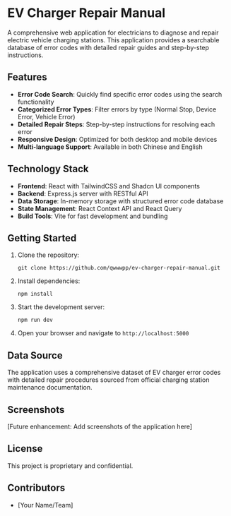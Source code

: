 # EV Charger Repair Manual

A comprehensive web application for electricians to diagnose and repair electric vehicle charging stations. This application provides a searchable database of error codes with detailed repair guides and step-by-step instructions.

## Features

- **Error Code Search**: Quickly find specific error codes using the search functionality
- **Categorized Error Types**: Filter errors by type (Normal Stop, Device Error, Vehicle Error)
- **Detailed Repair Steps**: Step-by-step instructions for resolving each error
- **Responsive Design**: Optimized for both desktop and mobile devices
- **Multi-language Support**: Available in both Chinese and English

## Technology Stack

- **Frontend**: React with TailwindCSS and Shadcn UI components
- **Backend**: Express.js server with RESTful API
- **Data Storage**: In-memory storage with structured error code database
- **State Management**: React Context API and React Query
- **Build Tools**: Vite for fast development and bundling

## Getting Started

1. Clone the repository:
   ```
   git clone https://github.com/qwwwpp/ev-charger-repair-manual.git
   ```

2. Install dependencies:
   ```
   npm install
   ```

3. Start the development server:
   ```
   npm run dev
   ```

4. Open your browser and navigate to `http://localhost:5000`

## Data Source

The application uses a comprehensive dataset of EV charger error codes with detailed repair procedures sourced from official charging station maintenance documentation.

## Screenshots

[Future enhancement: Add screenshots of the application here]

## License

This project is proprietary and confidential.

## Contributors

- [Your Name/Team]